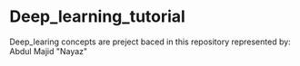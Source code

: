 # Deep_learning_tutorial
Deep_learing concepts are preject baced in this repository 
represented by: Abdul Majid "Nayaz"
